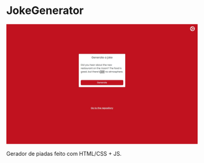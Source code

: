 # JokeGenerator

![Preview-Screens](https://github.com/matheusnascimentods/JokeGenerator/blob/master/app.jpeg)

Gerador de piadas feito com HTML/CSS + JS.
